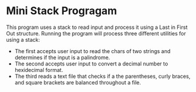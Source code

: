 # Mini Stack Progragam

This program uses a stack to read input and process it using a Last in First Out structure.
Running the program will process three different utilities for using a stack:
- The first accepts user input to read the chars of two strings and determines if the input is a palindrome.
- The second accepts user input to convert a decimal number to hexidecimal format.
- The third reads a text file that checks if a the parentheses, curly braces, and square brackets are balanced throughout a file.


